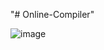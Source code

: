 "# Online-Compiler" 

![image](https://github.com/HimanshuShekhar18/Online-Code-Compiler/assets/96346919/ac49147a-1841-4647-affd-a243230e33a5)

